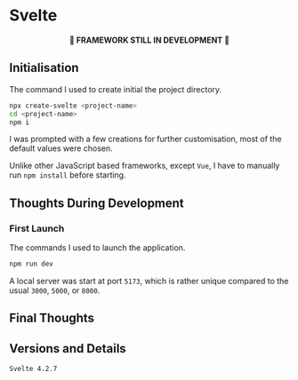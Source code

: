# Svelte

<p align="center"><b>🚧 FRAMEWORK STILL IN DEVELOPMENT 🚧</b></p>

## Initialisation

The command I used to create initial the project directory.

```bash
npx create-svelte <project-name>
cd <project-name>
npm i
```

I was prompted with a few creations for further customisation, most of the default values were chosen.

Unlike other JavaScript based frameworks, except `Vue`, I have to manually run `npm install` before starting.

## Thoughts During Development

### First Launch

The commands I used to launch the application.

```bash
npm run dev
```

A local server was start at port `5173`, which is rather unique compared to the usual `3000`, `5000`, or `8000`.

## Final Thoughts

## Versions and Details

`Svelte 4.2.7`
